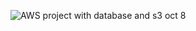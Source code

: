 ![AWS project with database and s3 oct 8](https://user-images.githubusercontent.com/94655040/219560035-c6a2db8c-3c88-43f7-88b1-9e4d83a647ce.PNG)



